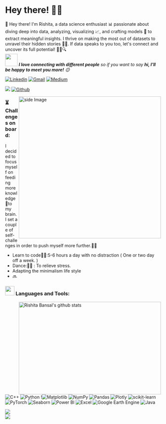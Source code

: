 <!-- Greeting -->
# Hey there! :wave::smiley:

<!--Introduction -->
👋 Hey there! I'm Rishita, a data science enthusiast 📊 passionate about diving deep into data, analyzing, visualizing 📈, and crafting models 🤖 to extract meaningful insights. I thrive on making the most out of datasets to unravel their hidden stories 🕵️‍♀️. If data speaks to you too, let's connect and uncover its full potential! 🌟✨🔍
<br>
<img src="https://media.giphy.com/media/LnQjpWaON8nhr21vNW/giphy.gif" width="40"> <em><b>I love connecting with different people</b> so if you want to say <b>hi, I'll be happy to meet you more!</b> :blush:</em>

<!-- Your badges -->
[![Linkedin](https://img.shields.io/badge/-rishita--bansal--589056143-blue?style=flat&logo=Linkedin&logoColor=white)](https://www.linkedin.com/in/rishita-bansal-589056143/)
[![Gmail](https://img.shields.io/badge/-rishitabansal2004-c14438?style=flat&logo=Gmail&logoColor=white)](https://mail.google.com/mail/?view=cm&fs=1&to=rishitabansal2004@gmail.com)
[![Medium](https://img.shields.io/badge/-@rishitabansal2004-black?style=flat&logo=Medium&logoColor=white)](https://medium.com/@rishitabansal2004)

<!-- Profile View Count and GitStats -->
![](https://komarev.com/ghpvc/?username=Rishitabansal9&style=flat)
[![Github](https://img.shields.io/badge/-Rishitabansal9-black?style=flat&labelColor=black&logo=github&logoColor=white)](https://gitstats.me/Rishitabansal9)

<!-- gif Image -->
<img src="https://github.com/JoykishanSharma/JoykishanSharma/blob/master/life_balance.gif" alt="side Image" align="right" width="460" height="auto" />


### ⏳ Challenges on board:
I decided to focus myself on feeding more knowledge📙to my brain.
I set a couple of self-challenges in order to push myself more further.🏃‍♀️ 
* Learn to code👩‍💻:5-6 hours a day with no distraction ( One or two day off a week. ) 
* Dance:💃🏻 : To relieve stress.
* Adapting the minimalism life style
* 🔜
### <img src="https://media.giphy.com/media/WUlplcMpOCEmTGBtBW/giphy.gif" width="30"> Languages and Tools: 
<p> <!-- GitHub README Stats -->
  <a href="https://gitstats.me/Rishitabansal9">
    <img width="460" height="300" align="right" alt="Rishita Bansal's github stats" 
         src="https://github-readme-stats.vercel.app/api?username=Rishitabansal9&show_icons=true&theme=algolia&count_private=true&include_all_commits=true" />
   <!-- <img width="40%" height="300" align="right" alt="Rishita Bansal's github stats" 
         src="https://github-readme-stats.vercel.app/api/top-langs/?username=Rishitabansal9&layout=compact" />
NOTE: Top languages does not indicate my skill level or something like that, it's a github metric of which languages I have the most code on github. -->
  </a>
</p>

![C++](https://img.shields.io/badge/c++-%2300599C.svg?style=for-the-badge&logo=c%2B%2B&logoColor=white) ![Python](https://img.shields.io/badge/python-3670A0?style=for-the-badge&logo=python&logoColor=ffdd54) !![Matplotlib](https://img.shields.io/badge/Matplotlib-%23ffffff.svg?style=for-the-badge&logo=Matplotlib&logoColor=black) ![NumPy](https://img.shields.io/badge/numpy-%23013243.svg?style=for-the-badge&logo=numpy&logoColor=white) ![Pandas](https://img.shields.io/badge/pandas-%23150458.svg?style=for-the-badge&logo=pandas&logoColor=white) ![Plotly](https://img.shields.io/badge/Plotly-%233F4F75.svg?style=for-the-badge&logo=plotly&logoColor=white) ![scikit-learn](https://img.shields.io/badge/scikit--learn-%23F7931E.svg?style=for-the-badge&logo=scikit-learn&logoColor=white) ![PyTorch](https://img.shields.io/badge/PyTorch-%23EE4C2C.svg?style=for-the-badge&logo=PyTorch&logoColor=white) ![Seaborn](https://img.shields.io/badge/Seaborn-%2300BFFF.svg?style=for-the-badge&logo=seaborn&logoColor=white) ![Power BI](https://img.shields.io/badge/Power%20BI-%23F2C811.svg?style=for-the-badge&logo=powerbi&logoColor=white) ![Excel](https://img.shields.io/badge/Excel-%23217346.svg?style=for-the-badge&logo=microsoft-excel&logoColor=white) ![Google Earth Engine](https://img.shields.io/badge/Google%20Earth%20Engine-%234285F4.svg?style=for-the-badge&logo=googleearth&logoColor=white) ![Java](https://img.shields.io/badge/Java-%23ED8B00.svg?style=for-the-badge&logo=java&logoColor=white)





![](https://github-readme-streak-stats.herokuapp.com/?user=Rishitabansal9&theme=graywhite&hide_border=false)<br/>
![](https://github-profile-trophy.vercel.app/?username=Rishitabansal9&theme=onedark&no-frame=false&no-bg=false&margin-w=4)

